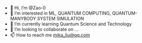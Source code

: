 - 👋 Hi, I’m @Zao-0
- 👀 I’m interested in ML, QUANTUM COMPUTING, QUANTUM-MANYBODY SYSTEM SIMULATION
- 🌱 I’m currently learning Quantum Science and Technology
- 💞️ I’m looking to collaborate on ...
- 📫 How to reach me mika_liu@qq.com

<!---
Zao-0/Zao-0 is a ✨ special ✨ repository because its `README.md` (this file) appears on your GitHub profile.
You can click the Preview link to take a look at your changes.
--->

